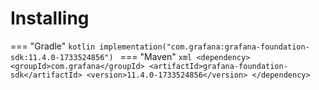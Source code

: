 # Installing

=== "Gradle"
    ```kotlin
    implementation("com.grafana:grafana-foundation-sdk:11.4.0-1733524856")
    ```
=== "Maven"
    ```xml
    <dependency>
        <groupId>com.grafana</groupId>
        <artifactId>grafana-foundation-sdk</artifactId>
        <version>11.4.0-1733524856</version>
    </dependency>
    ```
